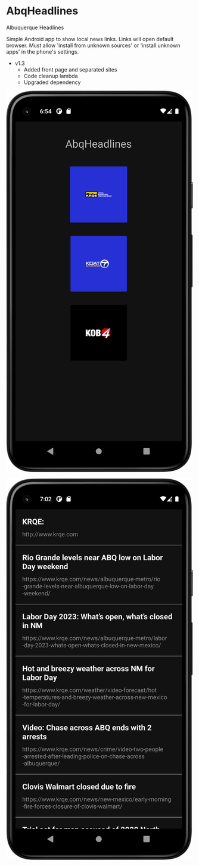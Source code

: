 # AbqHeadlines 
Albuquerque Headlines

Simple Android app to show local news links. Links will open default browser.
Must allow 'install from unknown sources' or 'install unknown apps' in the phone's settings.

- v1.3
  - Added front page and separated sites
  - Code cleanup lambda
  - Upgraded dependency


![Alt text](/Screenshot2.png "Screenshot2")

![Alt text](/Screenshot1.png "Screenshot1")